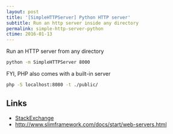 ```yaml
---
layout: post
title: '[SimpleHTTPServer] Python HTTP server'
subtitle: Run an http server inside any directory
permalink: simple-http-server-python
ctime: 2016-01-13
---
```


Run an HTTP server from any directory

```bash
python -m SimpleHTTPServer 8000
```

FYI, PHP also comes with a built-in server

```bash
php -S localhost:8080 -t ./public/
```

Links
---

- [StackExchange](http://apple.stackexchange.com/questions/5435/got-any-tips-or-tricks-for-terminal-in-mac-os-x)
- http://www.slimframework.com/docs/start/web-servers.html